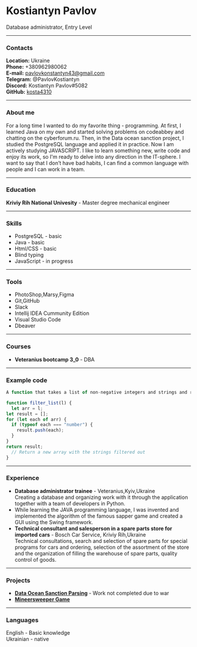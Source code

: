 # Kostiantyn Pavlov

Database administrator, Entry Level

---

### Contacts

**Location:** Ukraine  
**Phone:** +380962980062  
**E-mail:** pavlovkonstantyn43@gmail.com  
**Telegram:** @PavlovKostiantyn  
**Discord:** Kostiantyn Pavlov#5082  
**GitHub:** [kosta4310](https://github.com/kosta4310)

---

### About me

For a long time I wanted to do my favorite thing - programming. At first, I learned Java on my own and started solving problems on codeabbey and chatting on the cyberforum.ru. Then, in the Data ocean sanction project, I studied the PostgreSQL language and applied it in practice. Now I am actively studying JAVASCRIPT. I like to learn something new, write code and enjoy its work, so I'm ready to delve into any direction in the IT-sphere. I want to say that I don’t have bad habits, I can find a common language with people and I can work in a team.

---

### Education

**Kriviy Rih National Univesity** - Master degree mechanical engineer

---

### Skills

- PostgreSQL - basic
- Java - basic
- Html/CSS - basic
- Blind typing
- JavaScript - in progress

---

### Tools

- PhotoShop,Marsy,Figma
- Git,GitHub
- Slack
- Intellij IDEA Cummunity Edition
- Visual Studio Code
- Dbeaver

---

### Courses

- **Veteranius bootcamp 3_0** - DBA

---

### Example code

```javascript
A function that takes a list of non-negative integers and strings and returns a new list with the strings filtered out.

function filter_list(l) {
  let arr = l;
let result = [];
for (let each of arr) {
  if (typeof each === "number") {
    result.push(each);
  }
}
return result;
  // Return a new array with the strings filtered out
}
```

---

### Experience

- **Database administrator trainee** - Veteranius,Kyiv,Ukraine  
  Creating a database and organizing work with it through the application together with a team of developers in Python.
- While learning the JAVA programming language, I was invented and implemented the algorithm of the famous sapper game and created a GUI using the Swing framework.
- **Technical consultant and salesperson in a spare parts store for imported cars** - Bosch Car Service, Kriviy Rih,Ukraine  
  Technical consultations, search and selection of spare parts for special programs for cars and ordering, selection of the assortment of the store and the organization of filling the warehouse of spare parts, quality control of goods.

---

### Projects

- [**Data Ocean Sanction Parsing**](https://github.com/VeteraniusWeb2021/SanctionParsing.git) - Work not completed due to war
- [**Mineersweeper Game**](https://github.com/kosta4310/Saper)

---

### Languages

English - Basic knowledge  
Ukrainian - native
